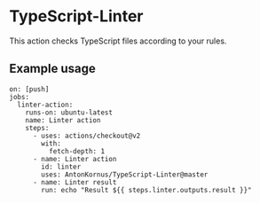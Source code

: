 # TypeScript-Linter
This action checks TypeScript files according to your rules.

## Example usage
```
on: [push]
jobs:
  linter-action:
    runs-on: ubuntu-latest
    name: Linter action
    steps:
      - uses: actions/checkout@v2
        with:
          fetch-depth: 1
      - name: Linter action
        id: linter
        uses: AntonKornus/TypeScript-Linter@master
      - name: Linter result
        run: echo "Result ${{ steps.linter.outputs.result }}"
```
